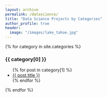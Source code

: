 ```yaml
---
layout: archive
permalink: /datascience/
title: "Data Science Projects by Categories"
author_profile: true
header:
  image: "/images/lake_tahoe.jpg"
---
```

{% for category in site.categories %}
  <h3>{{ category[0] }}</h3>
  <ul>
    {% for post in category[1] %}
      <li><a href="{{ post.url }}">{{ post.title }}</a></li>
    {% endfor %}
  </ul>
{% endfor %}
